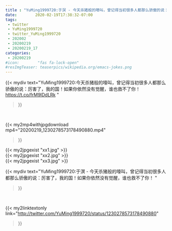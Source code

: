 ```yaml
---
title : "YuMing1999720:于溟 - 今天杀猪般的嚎叫，曾记得当初很多人都那么骄傲的说：厉害了，我的国！如果你依然没有觉醒，谁也救不了你！ "
date:        2020-02-19T17:38:32-07:00
tags:
 - twitter
 - YuMing1999720
 - twitter_YuMing1999720
 - 202002
 - 20200219
 - 20200219_17
categories:
 - 20200219
#icon:        "fas fa-lock-open"
#resImgTeaser: teaserpics/wikipedia.org/emacs-jokes.png
---
```


{{< mydiv text="YuMing1999720:今天杀猪般的嚎叫，曾记得当初很多人都那么骄傲的说：厉害了，我的国！如果你依然没有觉醒，谁也救不了你！ https://t.co/frM9lDdLRk "
>}}
<br>


{{< my2mp4withjpgdownload mp4="20200219_1230278573178490880.mp4"
>}}

{{< my2jpgexist "xx1.jpg" >}}<br>
{{< my2jpgexist "xx2.jpg" >}}<br>
{{< my2jpgexist "xx3.jpg" >}}<br>



{{< mydiv text="YuMing1999720:于溟 - 今天杀猪般的嚎叫，曾记得当初很多人都那么骄傲的说：厉害了，我的国！如果你依然没有觉醒，谁也救不了你！ "
>}}
<br>

{{< my2linktextonly link="http://twitter.com/YuMing1999720/status/1230278573178490880"
>}}


<br>

